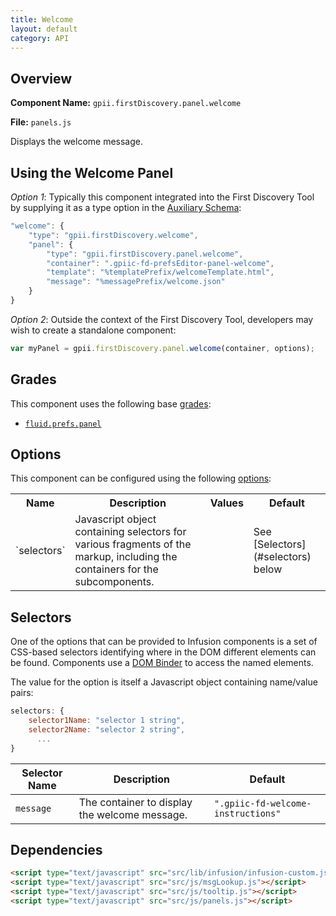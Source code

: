 ```yaml
---
title: Welcome
layout: default
category: API
---
```


## Overview

**Component Name:** `gpii.firstDiscovery.panel.welcome`

**File:** `panels.js`

Displays the welcome message.

## Using the Welcome Panel

*Option 1*: Typically this component integrated into the First Discovery Tool by
supplying it as a type option in the
[Auxiliary Schema](http://docs.fluidproject.org/infusion/development/AuxiliarySchemaForPreferencesFramework.html):
```javascript
"welcome": {
    "type": "gpii.firstDiscovery.welcome",
    "panel": {
        "type": "gpii.firstDiscovery.panel.welcome",
        "container": ".gpiic-fd-prefsEditor-panel-welcome",
        "template": "%templatePrefix/welcomeTemplate.html",
        "message": "%messagePrefix/welcome.json"
    }
}
```

*Option 2*: Outside the context of the First Discovery Tool, developers may wish to create a standalone component:
```javascript
var myPanel = gpii.firstDiscovery.panel.welcome(container, options);
```

## Grades

This component uses the following base
[grades](http://docs.fluidproject.org/infusion/development/ComponentGrades.html):

* [`fluid.prefs.panel`](http://docs.fluidproject.org/infusion/development/Panels.html)

## Options

This component can be configured using the following
[options](http://docs.fluidproject.org/infusion/development/ComponentOptionsAndDefaults.html):

<table>
    <tr><th>Name</th><th>Description</th><th>Values</th><th>Default</th></tr>
    <tr>
        <td>`selectors`</td>
        <td>Javascript object containing selectors for various fragments of the markup, including the containers for the subcomponents.</td>
        <td></td>
        <td>See [Selectors](#selectors) below</td>
    </tr>
</table>

## Selectors

One of the options that can be provided to Infusion components is a set of CSS-based
selectors identifying where in the DOM different elements can be found. Components use a
[DOM Binder](http://docs.fluidproject.org/infusion/development/DOMBinder.html) to access the
named elements.

The value for the option is itself a Javascript object containing name/value pairs:

```javascript
selectors: {
    selector1Name: "selector 1 string",
    selector2Name: "selector 2 string",
      ...
}
```

| Selector Name | Description | Default |
|---------------|-------------|---------|
| `message` | The container to display the welcome message. | `".gpiic-fd-welcome-instructions"` |

## Dependencies

```html
<script type="text/javascript" src="src/lib/infusion/infusion-custom.js"></script>
<script type="text/javascript" src="src/js/msgLookup.js"></script>
<script type="text/javascript" src="src/js/tooltip.js"></script>
<script type="text/javascript" src="src/js/panels.js"></script>
```

